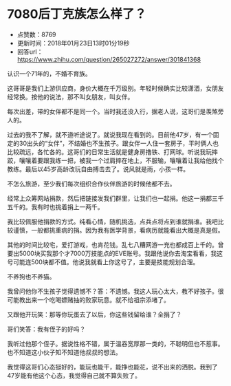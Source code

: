 # 7080后丁克族怎么样了？
- 点赞数：8769
- 更新时间：2018年01月23日13时01分19秒
- 回答url：https://www.zhihu.com/question/265027272/answer/301841368
<body>
 <p data-pid="LpDQO6OV">认识一个71年的，不婚不育族。</p>
 <p data-pid="jh5s3-sx">这哥哥是我们上游供应商，身价大概在千万级别。年轻时候确实比较潇洒，女朋友经常换。按他的说法，那不叫女朋友，叫女伴。</p>
 <p data-pid="tVnhFunc">每次出差，带的女伴都不是同一个。当时我还没入行，据老人说，这哥们是羡煞旁人的。</p>
 <p data-pid="n-cgyucI">过去的我不了解，就不道听途说了。就说我现在看到的。目前他47岁，有一个固定的30出头的“女伴”，不结婚也不生孩子。跟女伴一人住一套房子，平时俩人也比较疏远，各忙各的。这哥们的日常生活就是健身房撸铁、打网球。听说我玩摔跤，嚷嚷着要跟我练一把，被我一个过肩摔在地上，不服输，嚷嚷着让我给他找个教练。最后以45岁高龄改玩自由搏击去了。说风就是雨，小孩一样。</p>
 <p data-pid="UHLc73Ff">不怎么旅游，至少我们每次组织合作伙伴旅游的时候他都不去。</p>
 <p data-pid="2kwIipiD">经常上众筹网站捐款，然后把链接发我们群里，让我们也一起捐。他这一捐都三千五千的。我有时也挑着捐上一两千。</p>
 <p data-pid="s4OJNb-t">我比较佩服他捐款的方式。纯看心情，随机挑选，点兵点将点到谁就捐谁。我吧比较谨慎，一般都挑重病的捐。因为我有医学背景，看病历就能看出大概是真是假。</p>
 <p data-pid="CRnSYr2y">其他的时间比较宅，爱打游戏，也肯花钱。乱七八糟网游一充也都成百上千的。曾要出5000块买我那个才7000万技能点的EVE账号。我跟他说你去淘宝看看，我这号可能连500块都不值。他说我就看上你这号了，主要是技能规划合理。</p>
 <p data-pid="0NqfKa07">不养狗也不养猫。</p>
 <p data-pid="yRI_3AE_">我曾问他你不生孩子觉得遗憾不？答：不遗憾。我这人玩心太大，教不好孩子。很可能教出来一个吃喝嫖赌抽的败家玩意。就不给祖宗添堵了。</p>
 <p data-pid="qUDX_vzy">又跟他开玩笑：那等你玩蛋去了以后，你这些钱留给谁？全捐了？</p>
 <p data-pid="NYRAZPuV">哥们笑答：我有侄子的好吗？</p>
 <p data-pid="NBnTJSPK">我听过他那个侄子。据说性格不错，属于温吞宽厚那一类的，不聪明但也不惹事。也不知道这小伙子知不知道他叔叔的想法。</p>
 <p data-pid="1ZLizpDD">我觉得这哥们心态挺好的，能玩也能干，能挣也能花，说不出来的洒脱。我到了47岁能有他这个心态，我觉得自己就不算失败了。</p>
</body>